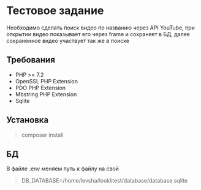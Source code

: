 # Тестовое задание

Необходимо сделать поиск видео по названию через API YouTube, при открытии видео показывает его через frame и сохраняет в БД, далее сохраненное видео участвует так же в поиске

## Требования

* PHP >= 7.2
* OpenSSL PHP Extension
* PDO PHP Extension
* Mbstring PHP Extension
* Sqlite

## Установка

> composer install


## БД

В файле .env меняем путь к файлу на свой

> DB_DATABASE=/home/levsha/looklitest/database/database.sqlite
